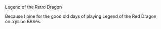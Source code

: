Legend of the Retro Dragon

Because I pine for the good old days of playing Legend of the Red Dragon on a jillion BBSes.